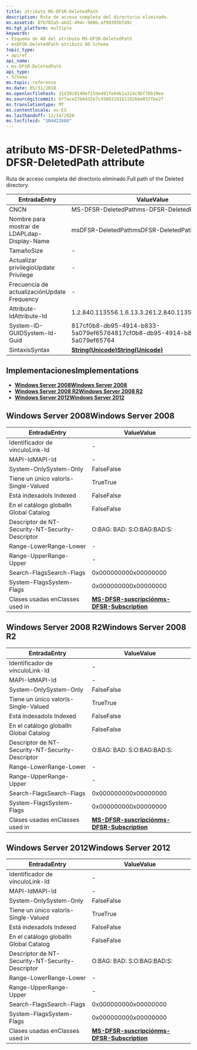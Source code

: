 ```yaml
---
title: atributo MS-DFSR-DeletedPath
description: Ruta de acceso completa del directorio eliminado.
ms.assetid: 8fb702a5-abd1-494c-980b-af90385bfd9c
ms.tgt_platform: multiple
keywords:
- Esquema de AD del atributo MS-DFSR-DeletedPath
- msDFSR-DeletedPath atributo AD Schema
topic_type:
- apiref
api_name:
- ms-DFSR-DeletedPath
api_type:
- Schema
ms.topic: reference
ms.date: 05/31/2018
ms.openlocfilehash: 31d39c0140ef15de491fe84b1a314c9bf76b10ee
ms.sourcegitcommit: b77ace27b0432e7cd3863191b11926be032fbe2f
ms.translationtype: MT
ms.contentlocale: es-ES
ms.lasthandoff: 12/14/2020
ms.locfileid: "104422686"
---
```

# <a name="ms-dfsr-deletedpath-attribute"></a><span data-ttu-id="57f15-105">atributo MS-DFSR-DeletedPath</span><span class="sxs-lookup"><span data-stu-id="57f15-105">ms-DFSR-DeletedPath attribute</span></span>

<span data-ttu-id="57f15-106">Ruta de acceso completa del directorio eliminado.</span><span class="sxs-lookup"><span data-stu-id="57f15-106">Full path of the Deleted directory.</span></span>



| <span data-ttu-id="57f15-107">Entrada</span><span class="sxs-lookup"><span data-stu-id="57f15-107">Entry</span></span> | <span data-ttu-id="57f15-108">Value</span><span class="sxs-lookup"><span data-stu-id="57f15-108">Value</span></span> |
|-------------------|---------------------------------------------|
| <span data-ttu-id="57f15-109">CN</span><span class="sxs-lookup"><span data-stu-id="57f15-109">CN</span></span>                | <span data-ttu-id="57f15-110">MS-DFSR-DeletedPath</span><span class="sxs-lookup"><span data-stu-id="57f15-110">ms-DFSR-DeletedPath</span></span>                         |
| <span data-ttu-id="57f15-111">Nombre para mostrar de LDAP</span><span class="sxs-lookup"><span data-stu-id="57f15-111">Ldap-Display-Name</span></span> | <span data-ttu-id="57f15-112">msDFSR-DeletedPath</span><span class="sxs-lookup"><span data-stu-id="57f15-112">msDFSR-DeletedPath</span></span>                          |
| <span data-ttu-id="57f15-113">Tamaño</span><span class="sxs-lookup"><span data-stu-id="57f15-113">Size</span></span>              | \-                                          |
| <span data-ttu-id="57f15-114">Actualizar privilegio</span><span class="sxs-lookup"><span data-stu-id="57f15-114">Update Privilege</span></span>  | \-                                          |
| <span data-ttu-id="57f15-115">Frecuencia de actualización</span><span class="sxs-lookup"><span data-stu-id="57f15-115">Update Frequency</span></span>  | \-                                          |
| <span data-ttu-id="57f15-116">Attribute-Id</span><span class="sxs-lookup"><span data-stu-id="57f15-116">Attribute-Id</span></span>      | <span data-ttu-id="57f15-117">1.2.840.113556.1.6.13.3.26</span><span class="sxs-lookup"><span data-stu-id="57f15-117">1.2.840.113556.1.6.13.3.26</span></span>                  |
| <span data-ttu-id="57f15-118">System-ID-GUID</span><span class="sxs-lookup"><span data-stu-id="57f15-118">System-Id-Guid</span></span>    | <span data-ttu-id="57f15-119">817cf0b8-db95-4914-b833-5a079ef65764</span><span class="sxs-lookup"><span data-stu-id="57f15-119">817cf0b8-db95-4914-b833-5a079ef65764</span></span>        |
| <span data-ttu-id="57f15-120">Sintaxis</span><span class="sxs-lookup"><span data-stu-id="57f15-120">Syntax</span></span>            | [<span data-ttu-id="57f15-121">**String(Unicode)**</span><span class="sxs-lookup"><span data-stu-id="57f15-121">**String(Unicode)**</span></span>](s-string-unicode.md) |



## <a name="implementations"></a><span data-ttu-id="57f15-122">Implementaciones</span><span class="sxs-lookup"><span data-stu-id="57f15-122">Implementations</span></span>

-   [<span data-ttu-id="57f15-123">**Windows Server 2008**</span><span class="sxs-lookup"><span data-stu-id="57f15-123">**Windows Server 2008**</span></span>](#windows-server-2008)
-   [<span data-ttu-id="57f15-124">**Windows Server 2008 R2**</span><span class="sxs-lookup"><span data-stu-id="57f15-124">**Windows Server 2008 R2**</span></span>](#windows-server-2008-r2)
-   [<span data-ttu-id="57f15-125">**Windows Server 2012**</span><span class="sxs-lookup"><span data-stu-id="57f15-125">**Windows Server 2012**</span></span>](#windows-server-2012)

## <a name="windows-server-2008"></a><span data-ttu-id="57f15-126">Windows Server 2008</span><span class="sxs-lookup"><span data-stu-id="57f15-126">Windows Server 2008</span></span>



| <span data-ttu-id="57f15-127">Entrada</span><span class="sxs-lookup"><span data-stu-id="57f15-127">Entry</span></span> | <span data-ttu-id="57f15-128">Value</span><span class="sxs-lookup"><span data-stu-id="57f15-128">Value</span></span> |
|------------------------|------------------------------------------------------------------|
| <span data-ttu-id="57f15-129">Identificador de vínculo</span><span class="sxs-lookup"><span data-stu-id="57f15-129">Link-Id</span></span>                | \-                                                               |
| <span data-ttu-id="57f15-130">MAPI-Id</span><span class="sxs-lookup"><span data-stu-id="57f15-130">MAPI-Id</span></span>                | \-                                                               |
| <span data-ttu-id="57f15-131">System-Only</span><span class="sxs-lookup"><span data-stu-id="57f15-131">System-Only</span></span>            | <span data-ttu-id="57f15-132">False</span><span class="sxs-lookup"><span data-stu-id="57f15-132">False</span></span>                                                            |
| <span data-ttu-id="57f15-133">Tiene un único valor</span><span class="sxs-lookup"><span data-stu-id="57f15-133">Is-Single-Valued</span></span>       | <span data-ttu-id="57f15-134">True</span><span class="sxs-lookup"><span data-stu-id="57f15-134">True</span></span>                                                             |
| <span data-ttu-id="57f15-135">Está indexado</span><span class="sxs-lookup"><span data-stu-id="57f15-135">Is Indexed</span></span>             | <span data-ttu-id="57f15-136">False</span><span class="sxs-lookup"><span data-stu-id="57f15-136">False</span></span>                                                            |
| <span data-ttu-id="57f15-137">En el catálogo global</span><span class="sxs-lookup"><span data-stu-id="57f15-137">In Global Catalog</span></span>      | <span data-ttu-id="57f15-138">False</span><span class="sxs-lookup"><span data-stu-id="57f15-138">False</span></span>                                                            |
| <span data-ttu-id="57f15-139">Descriptor de NT-Security-</span><span class="sxs-lookup"><span data-stu-id="57f15-139">NT-Security-Descriptor</span></span> | <span data-ttu-id="57f15-140">O:BAG: BAD: S:</span><span class="sxs-lookup"><span data-stu-id="57f15-140">O:BAG:BAD:S:</span></span>                                                     |
| <span data-ttu-id="57f15-141">Range-Lower</span><span class="sxs-lookup"><span data-stu-id="57f15-141">Range-Lower</span></span>            | \-                                                               |
| <span data-ttu-id="57f15-142">Range-Upper</span><span class="sxs-lookup"><span data-stu-id="57f15-142">Range-Upper</span></span>            | \-                                                               |
| <span data-ttu-id="57f15-143">Search-Flags</span><span class="sxs-lookup"><span data-stu-id="57f15-143">Search-Flags</span></span>           | <span data-ttu-id="57f15-144">0x00000000</span><span class="sxs-lookup"><span data-stu-id="57f15-144">0x00000000</span></span>                                                       |
| <span data-ttu-id="57f15-145">System-Flags</span><span class="sxs-lookup"><span data-stu-id="57f15-145">System-Flags</span></span>           | <span data-ttu-id="57f15-146">0x00000000</span><span class="sxs-lookup"><span data-stu-id="57f15-146">0x00000000</span></span>                                                       |
| <span data-ttu-id="57f15-147">Clases usadas en</span><span class="sxs-lookup"><span data-stu-id="57f15-147">Classes used in</span></span>        | [<span data-ttu-id="57f15-148">**MS-DFSR-suscripción**</span><span class="sxs-lookup"><span data-stu-id="57f15-148">**ms-DFSR-Subscription**</span></span>](c-msdfsr-subscription.md)<br/> |



## <a name="windows-server-2008-r2"></a><span data-ttu-id="57f15-149">Windows Server 2008 R2</span><span class="sxs-lookup"><span data-stu-id="57f15-149">Windows Server 2008 R2</span></span>



| <span data-ttu-id="57f15-150">Entrada</span><span class="sxs-lookup"><span data-stu-id="57f15-150">Entry</span></span> | <span data-ttu-id="57f15-151">Value</span><span class="sxs-lookup"><span data-stu-id="57f15-151">Value</span></span> |
|------------------------|------------------------------------------------------------------|
| <span data-ttu-id="57f15-152">Identificador de vínculo</span><span class="sxs-lookup"><span data-stu-id="57f15-152">Link-Id</span></span>                | \-                                                               |
| <span data-ttu-id="57f15-153">MAPI-Id</span><span class="sxs-lookup"><span data-stu-id="57f15-153">MAPI-Id</span></span>                | \-                                                               |
| <span data-ttu-id="57f15-154">System-Only</span><span class="sxs-lookup"><span data-stu-id="57f15-154">System-Only</span></span>            | <span data-ttu-id="57f15-155">False</span><span class="sxs-lookup"><span data-stu-id="57f15-155">False</span></span>                                                            |
| <span data-ttu-id="57f15-156">Tiene un único valor</span><span class="sxs-lookup"><span data-stu-id="57f15-156">Is-Single-Valued</span></span>       | <span data-ttu-id="57f15-157">True</span><span class="sxs-lookup"><span data-stu-id="57f15-157">True</span></span>                                                             |
| <span data-ttu-id="57f15-158">Está indexado</span><span class="sxs-lookup"><span data-stu-id="57f15-158">Is Indexed</span></span>             | <span data-ttu-id="57f15-159">False</span><span class="sxs-lookup"><span data-stu-id="57f15-159">False</span></span>                                                            |
| <span data-ttu-id="57f15-160">En el catálogo global</span><span class="sxs-lookup"><span data-stu-id="57f15-160">In Global Catalog</span></span>      | <span data-ttu-id="57f15-161">False</span><span class="sxs-lookup"><span data-stu-id="57f15-161">False</span></span>                                                            |
| <span data-ttu-id="57f15-162">Descriptor de NT-Security-</span><span class="sxs-lookup"><span data-stu-id="57f15-162">NT-Security-Descriptor</span></span> | <span data-ttu-id="57f15-163">O:BAG: BAD: S:</span><span class="sxs-lookup"><span data-stu-id="57f15-163">O:BAG:BAD:S:</span></span>                                                     |
| <span data-ttu-id="57f15-164">Range-Lower</span><span class="sxs-lookup"><span data-stu-id="57f15-164">Range-Lower</span></span>            | \-                                                               |
| <span data-ttu-id="57f15-165">Range-Upper</span><span class="sxs-lookup"><span data-stu-id="57f15-165">Range-Upper</span></span>            | \-                                                               |
| <span data-ttu-id="57f15-166">Search-Flags</span><span class="sxs-lookup"><span data-stu-id="57f15-166">Search-Flags</span></span>           | <span data-ttu-id="57f15-167">0x00000000</span><span class="sxs-lookup"><span data-stu-id="57f15-167">0x00000000</span></span>                                                       |
| <span data-ttu-id="57f15-168">System-Flags</span><span class="sxs-lookup"><span data-stu-id="57f15-168">System-Flags</span></span>           | <span data-ttu-id="57f15-169">0x00000000</span><span class="sxs-lookup"><span data-stu-id="57f15-169">0x00000000</span></span>                                                       |
| <span data-ttu-id="57f15-170">Clases usadas en</span><span class="sxs-lookup"><span data-stu-id="57f15-170">Classes used in</span></span>        | [<span data-ttu-id="57f15-171">**MS-DFSR-suscripción**</span><span class="sxs-lookup"><span data-stu-id="57f15-171">**ms-DFSR-Subscription**</span></span>](c-msdfsr-subscription.md)<br/> |



## <a name="windows-server-2012"></a><span data-ttu-id="57f15-172">Windows Server 2012</span><span class="sxs-lookup"><span data-stu-id="57f15-172">Windows Server 2012</span></span>



| <span data-ttu-id="57f15-173">Entrada</span><span class="sxs-lookup"><span data-stu-id="57f15-173">Entry</span></span> | <span data-ttu-id="57f15-174">Value</span><span class="sxs-lookup"><span data-stu-id="57f15-174">Value</span></span> |
|------------------------|------------------------------------------------------------------|
| <span data-ttu-id="57f15-175">Identificador de vínculo</span><span class="sxs-lookup"><span data-stu-id="57f15-175">Link-Id</span></span>                | \-                                                               |
| <span data-ttu-id="57f15-176">MAPI-Id</span><span class="sxs-lookup"><span data-stu-id="57f15-176">MAPI-Id</span></span>                | \-                                                               |
| <span data-ttu-id="57f15-177">System-Only</span><span class="sxs-lookup"><span data-stu-id="57f15-177">System-Only</span></span>            | <span data-ttu-id="57f15-178">False</span><span class="sxs-lookup"><span data-stu-id="57f15-178">False</span></span>                                                            |
| <span data-ttu-id="57f15-179">Tiene un único valor</span><span class="sxs-lookup"><span data-stu-id="57f15-179">Is-Single-Valued</span></span>       | <span data-ttu-id="57f15-180">True</span><span class="sxs-lookup"><span data-stu-id="57f15-180">True</span></span>                                                             |
| <span data-ttu-id="57f15-181">Está indexado</span><span class="sxs-lookup"><span data-stu-id="57f15-181">Is Indexed</span></span>             | <span data-ttu-id="57f15-182">False</span><span class="sxs-lookup"><span data-stu-id="57f15-182">False</span></span>                                                            |
| <span data-ttu-id="57f15-183">En el catálogo global</span><span class="sxs-lookup"><span data-stu-id="57f15-183">In Global Catalog</span></span>      | <span data-ttu-id="57f15-184">False</span><span class="sxs-lookup"><span data-stu-id="57f15-184">False</span></span>                                                            |
| <span data-ttu-id="57f15-185">Descriptor de NT-Security-</span><span class="sxs-lookup"><span data-stu-id="57f15-185">NT-Security-Descriptor</span></span> | <span data-ttu-id="57f15-186">O:BAG: BAD: S:</span><span class="sxs-lookup"><span data-stu-id="57f15-186">O:BAG:BAD:S:</span></span>                                                     |
| <span data-ttu-id="57f15-187">Range-Lower</span><span class="sxs-lookup"><span data-stu-id="57f15-187">Range-Lower</span></span>            | \-                                                               |
| <span data-ttu-id="57f15-188">Range-Upper</span><span class="sxs-lookup"><span data-stu-id="57f15-188">Range-Upper</span></span>            | \-                                                               |
| <span data-ttu-id="57f15-189">Search-Flags</span><span class="sxs-lookup"><span data-stu-id="57f15-189">Search-Flags</span></span>           | <span data-ttu-id="57f15-190">0x00000000</span><span class="sxs-lookup"><span data-stu-id="57f15-190">0x00000000</span></span>                                                       |
| <span data-ttu-id="57f15-191">System-Flags</span><span class="sxs-lookup"><span data-stu-id="57f15-191">System-Flags</span></span>           | <span data-ttu-id="57f15-192">0x00000000</span><span class="sxs-lookup"><span data-stu-id="57f15-192">0x00000000</span></span>                                                       |
| <span data-ttu-id="57f15-193">Clases usadas en</span><span class="sxs-lookup"><span data-stu-id="57f15-193">Classes used in</span></span>        | [<span data-ttu-id="57f15-194">**MS-DFSR-suscripción**</span><span class="sxs-lookup"><span data-stu-id="57f15-194">**ms-DFSR-Subscription**</span></span>](c-msdfsr-subscription.md)<br/> |



 

 





